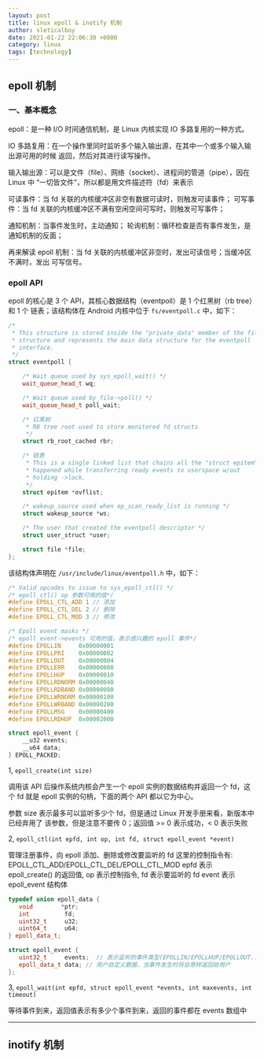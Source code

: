 ```yaml
---
layout: post
title: linux epoll & inotify 机制
author: sleticalboy
date: 2021-01-22 22:06:30 +0800
category: linux
tags: [technology]
---
```


## epoll 机制

### 一、基本概念

epoll：是一种 I/O 时间通信机制，是 Linux 内核实现 IO 多路复用的一种方式。

IO 多路复用：在一个操作里同时监听多个输入输出源，在其中一个或多个输入输出源可用的时候
返回，然后对其进行读写操作。

输入输出源：可以是文件（file）、网络（socket）、进程间的管道（pipe），因在 Linux 中
“一切皆文件”，所以都是用文件描述符（fd）来表示

可读事件：当 fd 关联的内核缓冲区非空有数据可读时，则触发可读事件；
可写事件：当 fd 关联的内核缓冲区不满有空闲空间可写时，则触发可写事件；


通知机制：当事件发生时，主动通知；
轮询机制：循环检查是否有事件发生，是通知机制的反面；

再来解读 epoll 机制：当 fd 关联的内核缓冲区非空时，发出可读信号；当缓冲区不满时，发出
可写信号。

### epoll API

epoll 的核心是 3 个 API，其核心数据结构（eventpoll）是 1 个红黑树（rb tree）和 1 个
链表；该结构体在 Android 内核中位于 `fs/eventpoll.c` 中，如下：

```cpp
/*
 * This structure is stored inside the "private_data" member of the file
 * structure and represents the main data structure for the eventpoll
 * interface.
 */
struct eventpoll {

    /* Wait queue used by sys_epoll_wait() */
    wait_queue_head_t wq;

    /* Wait queue used by file->poll() */
    wait_queue_head_t poll_wait;

    /* 红黑树
     * RB tree root used to store monitored fd structs
     */
    struct rb_root_cached rbr;

    /* 链表
     * This is a single linked list that chains all the "struct epitem" that
     * happened while transferring ready events to userspace w/out
     * holding ->lock.
     */
    struct epitem *ovflist;

    /* wakeup_source used when ep_scan_ready_list is running */
    struct wakeup_source *ws;

    /* The user that created the eventpoll descriptor */
    struct user_struct *user;

    struct file *file;
};
```

该结构体声明在 `/usr/include/linux/eventpoll.h` 中，如下：

```cpp
/* Valid opcodes to issue to sys_epoll_ctl() */
/* epoll_ctl() op 参数可用的值*/
#define EPOLL_CTL_ADD 1 // 添加
#define EPOLL_CTL_DEL 2 // 删除
#define EPOLL_CTL_MOD 3 // 修改

/* Epoll event masks */
/* epoll_event->events 可用的值，表示感兴趣的 epoll 事件*/
#define EPOLLIN     0x00000001
#define EPOLLPRI    0x00000002
#define EPOLLOUT    0x00000004
#define EPOLLERR    0x00000008
#define EPOLLHUP    0x00000010
#define EPOLLRDNORM 0x00000040
#define EPOLLRDBAND 0x00000080
#define EPOLLWRNORM 0x00000100
#define EPOLLWRBAND 0x00000200
#define EPOLLMSG    0x00000400
#define EPOLLRDHUP  0x00002000

struct epoll_event {
    __u32 events;
    __u64 data;
} EPOLL_PACKED;
```


1, `epoll_create(int size)`

调用该 API 后操作系统内核会产生一个 epoll 实例的数据结构并返回一个 fd，这个 fd 就是
epoll 实例的句柄，下面的两个 API 都以它为中心。

参数 size 表示最多可以监听多少个 fd，但是通过 Linux 开发手册来看，新版本中已经弃用了
该参数，但是注意不要传 0；返回值 >= 0 表示成功，< 0 表示失败


2, `epoll_ctl(int epfd, int op, int fd, struct epoll_event *event)`

管理注册事件，向 epoll 添加、删除或修改要监听的 fd
这里的控制指令有: EPOLL_CTL_ADD/EPOLL_CTL_DEL/EPOLL_CTL_MOD
epfd 表示 epoll_create() 的返回值, op 表示控制指令, fd 表示要监听的 fd
event 表示 epoll_event 结构体
```cpp
typedef union epoll_data {
   void        *ptr;
   int          fd;
   uint32_t     u32;
   uint64_t     u64;
} epoll_data_t;

struct epoll_event {
   uint32_t     events;  // 表示监听的事件类型(EPOLLIN/EPOLLHUP/EPOLLOUT...)
   epoll_data_t data; // 用户自定义数据，当事件发生时将会原样返回给用户
};
```

3, `epoll_wait(int epfd, struct epoll_event *events, int maxevents, int timeout)`

等待事件到来，返回值表示有多少个事件到来，返回的事件都在 events 数组中


---
## inotify 机制